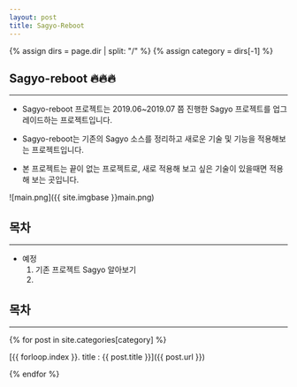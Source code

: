 ```yaml
---
layout: post
title: Sagyo-Reboot
---
```



{% assign dirs = page.dir | split: "/" %}
{% assign category = dirs[-1] %}



## Sagyo-reboot :fire::fire::fire: 
---

- Sagyo-reboot 프로젝트는 2019.06~2019.07 쯤 진행한 Sagyo 프로젝트를 업그레이드하는 프로젝트입니다.

- Sagyo-reboot는 기존의 Sagyo 소스를 정리하고 새로운 기술 및 기능을 적용해보는 프로젝트입니다.
- 본 프로젝트는 끝이 없는 프로젝트로, 새로 적용해 보고 싶은 기술이 있을때면 적용해 보는 곳입니다.

![main.png]({{ site.imgbase }}main.png)



## 목차
---

- 예정
  1. 기존 프로젝트 Sagyo 알아보기
  2. 







## 목차
---

{% for post in site.categories[category] %}

[{{ forloop.index }}. title : {{ post.title }}]({{ post.url }})

{% endfor  %}

